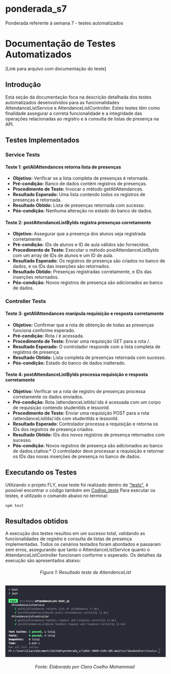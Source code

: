 # ponderada_s7

Ponderada referente à semana 7 - testes automatizados

# Documentação de Testes Automatizados

[Link para arquivo com documentação do teste]

## Introdução

Esta seção da documentação foca na descrição detalhada dos testes automatizados desenvolvidos para as funcionalidades AttendanceListService e AttendanceListController. Estes testes têm como finalidade assegurar a correta funcionalidade e a integridade das operações relacionadas ao registro e à consulta de listas de presença na API.

## Testes Implementados

### Service Tests

#### Teste 1: getAllAttendances retorna lista de presenças

- **Objetivo:** Verificar se a lista completa de presenças é retornada.
- **Pré-condição:** Banco de dados contém registros de presenças.
- **Procedimento de Teste:** Invocar o método getAllAttendances.
- **Resultado Esperado:** Uma lista contendo todos os registros de presenças é retornada.
- **Resultado Obtido:** Lista de presenças retornada com sucesso.
- **Pós-condição:** Nenhuma alteração no estado do banco de dados.

#### Teste 2: postAttendanceListByIds registra presenças corretamente

- **Objetivo:** Assegurar que a presença dos alunos seja registrada corretamente.
- **Pré-condição:** IDs de alunos e ID de aula válidos são fornecidos.
- **Procedimento de Teste:** Executar o método postAttendanceListByIds com um array de IDs de alunos e um ID de aula.
- **Resultado Esperado:** Os registros de presença são criados no banco de dados, e os IDs das inserções são retornados.
- **Resultado Obtido:** Presenças registradas corretamente, e IDs das inserções retornados.
- **Pós-condição:** Novos registros de presença são adicionados ao banco de dados.

### Controller Tests

#### Teste 3: getAllAttendances manipula requisição e resposta corretamente

- **Objetivo:** Confirmar que a rota de obtenção de todas as presenças funciona conforme esperado.
- **Pré-condição:** Rota / é acessada.
- **Procedimento de Teste:** Enviar uma requisição GET para a rota /.
- **Resultado Esperado:** O controlador responde com a lista completa de registros de presença.
- **Resultado Obtido:** Lista completa de presenças retornada com sucesso.
- **Pós-condição:** Estado do banco de dados inalterado.

#### Teste 4: postAttendanceListByIds processa requisição e resposta corretamente

- **Objetivo:** Verificar se a rota de registro de presenças processa corretamente os dados enviados.
- **Pré-condição:** Rota /attendanceListIds/:ids é acessada com um corpo de requisição contendo studentIds e lessonId.
- **Procedimento de Teste:** Enviar uma requisição POST para a rota /attendanceListIds/:ids com studentIds e lessonId.
- **Resultado Esperado:** Controlador processa a requisição e retorna os IDs dos registros de presença criados.
- **Resultado Obtido:** IDs dos novos registros de presença retornados com sucesso.
- **Pós-condição:** Novos registros de presença são adicionados ao banco de dados.ctativa:* O controlador deve processar a requisição e retornar os IDs das novas inserções de presença no banco de dados.

## Executando os Testes

Utilizando o projeto FLY, esse teste foi realizado dentro de ["tests"](2024-T0009-ES05-G05-main\src\backend\src\tests\attendanceList.test.js), é possível encontrar o código também em [Codigo_teste](Codigo_teste)
Para executar os testes, é utilizado o comando abaixo no terminal:

```
npm test
```

## Resultados obtidos

A execução dos testes resultou em um sucesso total, validando as funcionalidades de registro e consulta de listas de presença implementadas. Todos os cenários testados foram abordados e passaram sem erros, assegurando que tanto o AttendanceListService quanto o AttendanceListController funcionam conforme o esperado. Os detalhes da execução são apresentados abaixo:

<h6 align="center"> Figura 1: Resultado teste de AttendenceList </h6>

![Imagem_Teste](img/print_test.png)

<h6 align="center"> Fonte: Elaborado por Clara Coelho Mohammad </h6>

